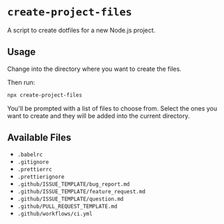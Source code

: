 # `create-project-files`
A script to create dotfiles for a new Node.js project. 

## Usage
Change into the directory where you want to create the files.

Then run:
```bash
npx create-project-files
```

You'll be prompted with a list of files to choose from. Select the ones you want to create and they will be added into the current directory.

## Available Files
- `.babelrc`
- `.gitignore`
- `.prettierrc`
- `.prettierignore`
- `.github/ISSUE_TEMPLATE/bug_report.md`
- `.github/ISSUE_TEMPLATE/feature_request.md`
- `.github/ISSUE_TEMPLATE/question.md`
- `.github/PULL_REQUEST_TEMPLATE.md`
- `.github/workflows/ci.yml`